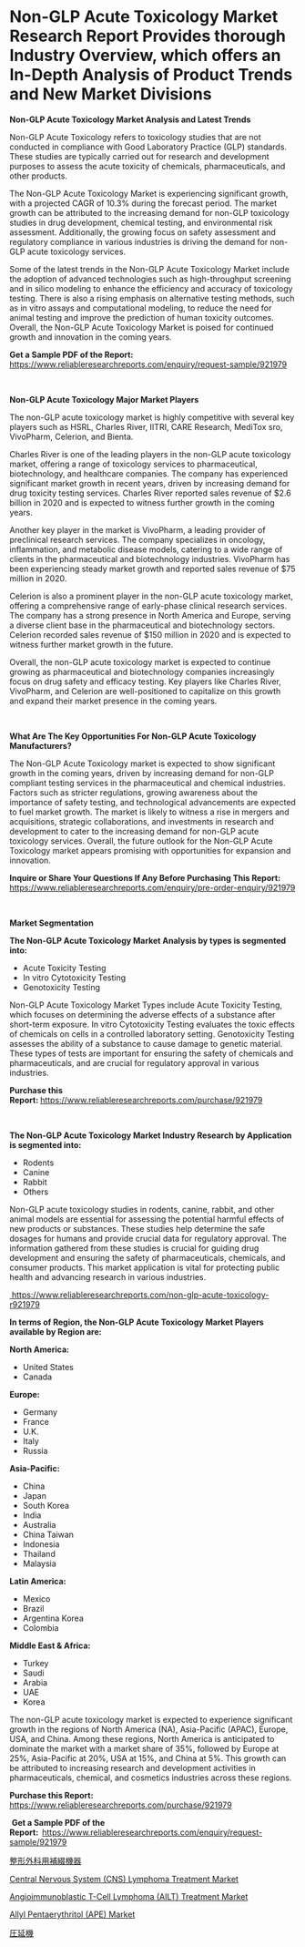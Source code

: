 <p><h1>Non-GLP Acute Toxicology Market Research Report Provides thorough Industry Overview, which offers an In-Depth Analysis of Product Trends and New Market Divisions</h1></p><p><strong>Non-GLP Acute Toxicology Market Analysis and Latest Trends</strong></p>
<p><p>Non-GLP Acute Toxicology refers to toxicology studies that are not conducted in compliance with Good Laboratory Practice (GLP) standards. These studies are typically carried out for research and development purposes to assess the acute toxicity of chemicals, pharmaceuticals, and other products.</p><p>The Non-GLP Acute Toxicology Market is experiencing significant growth, with a projected CAGR of 10.3% during the forecast period. The market growth can be attributed to the increasing demand for non-GLP toxicology studies in drug development, chemical testing, and environmental risk assessment. Additionally, the growing focus on safety assessment and regulatory compliance in various industries is driving the demand for non-GLP acute toxicology services.</p><p>Some of the latest trends in the Non-GLP Acute Toxicology Market include the adoption of advanced technologies such as high-throughput screening and in silico modeling to enhance the efficiency and accuracy of toxicology testing. There is also a rising emphasis on alternative testing methods, such as in vitro assays and computational modeling, to reduce the need for animal testing and improve the prediction of human toxicity outcomes. Overall, the Non-GLP Acute Toxicology Market is poised for continued growth and innovation in the coming years.</p></p>
<p><strong>Get a Sample PDF of the Report:&nbsp;</strong> <a href="https://www.reliableresearchreports.com/enquiry/request-sample/921979">https://www.reliableresearchreports.com/enquiry/request-sample/921979</a></p>
<p>&nbsp;</p>
<p><strong>Non-GLP Acute Toxicology Major Market Players</strong></p>
<p><p>The non-GLP acute toxicology market is highly competitive with several key players such as HSRL, Charles River, IITRI, CARE Research, MediTox sro, VivoPharm, Celerion, and Bienta. </p><p>Charles River is one of the leading players in the non-GLP acute toxicology market, offering a range of toxicology services to pharmaceutical, biotechnology, and healthcare companies. The company has experienced significant market growth in recent years, driven by increasing demand for drug toxicity testing services. Charles River reported sales revenue of $2.6 billion in 2020 and is expected to witness further growth in the coming years.</p><p>Another key player in the market is VivoPharm, a leading provider of preclinical research services. The company specializes in oncology, inflammation, and metabolic disease models, catering to a wide range of clients in the pharmaceutical and biotechnology industries. VivoPharm has been experiencing steady market growth and reported sales revenue of $75 million in 2020.</p><p>Celerion is also a prominent player in the non-GLP acute toxicology market, offering a comprehensive range of early-phase clinical research services. The company has a strong presence in North America and Europe, serving a diverse client base in the pharmaceutical and biotechnology sectors. Celerion recorded sales revenue of $150 million in 2020 and is expected to witness further market growth in the future.</p><p>Overall, the non-GLP acute toxicology market is expected to continue growing as pharmaceutical and biotechnology companies increasingly focus on drug safety and efficacy testing. Key players like Charles River, VivoPharm, and Celerion are well-positioned to capitalize on this growth and expand their market presence in the coming years.</p></p>
<p>&nbsp;</p>
<p><strong>What Are The Key Opportunities For Non-GLP Acute Toxicology Manufacturers?</strong></p>
<p><p>The Non-GLP Acute Toxicology market is expected to show significant growth in the coming years, driven by increasing demand for non-GLP compliant testing services in the pharmaceutical and chemical industries. Factors such as stricter regulations, growing awareness about the importance of safety testing, and technological advancements are expected to fuel market growth. The market is likely to witness a rise in mergers and acquisitions, strategic collaborations, and investments in research and development to cater to the increasing demand for non-GLP acute toxicology services. Overall, the future outlook for the Non-GLP Acute Toxicology market appears promising with opportunities for expansion and innovation.</p></p>
<p><strong>Inquire or Share Your Questions If Any Before Purchasing This Report:</strong> <a href="https://www.reliableresearchreports.com/enquiry/pre-order-enquiry/921979">https://www.reliableresearchreports.com/enquiry/pre-order-enquiry/921979</a></p>
<p>&nbsp;</p>
<p><strong>Market Segmentation</strong></p>
<p><strong>The Non-GLP Acute Toxicology Market Analysis by types is segmented into:</strong></p>
<p><ul><li>Acute Toxicity Testing</li><li>In vitro Cytotoxicity Testing</li><li>Genotoxicity Testing</li></ul></p>
<p><p>Non-GLP Acute Toxicology Market Types include Acute Toxicity Testing, which focuses on determining the adverse effects of a substance after short-term exposure. In vitro Cytotoxicity Testing evaluates the toxic effects of chemicals on cells in a controlled laboratory setting. Genotoxicity Testing assesses the ability of a substance to cause damage to genetic material. These types of tests are important for ensuring the safety of chemicals and pharmaceuticals, and are crucial for regulatory approval in various industries.</p></p>
<p><strong>Purchase this Report:&nbsp;</strong><a href="https://www.reliableresearchreports.com/purchase/921979">https://www.reliableresearchreports.com/purchase/921979</a></p>
<p>&nbsp;</p>
<p><strong>The Non-GLP Acute Toxicology Market Industry Research by Application is segmented into:</strong></p>
<p><ul><li>Rodents</li><li>Canine</li><li>Rabbit</li><li>Others</li></ul></p>
<p><p>Non-GLP acute toxicology studies in rodents, canine, rabbit, and other animal models are essential for assessing the potential harmful effects of new products or substances. These studies help determine the safe dosages for humans and provide crucial data for regulatory approval. The information gathered from these studies is crucial for guiding drug development and ensuring the safety of pharmaceuticals, chemicals, and consumer products. This market application is vital for protecting public health and advancing research in various industries.</p></p>
<p><a href="https://www.reliableresearchreports.com/non-glp-acute-toxicology-r921979">&nbsp;https://www.reliableresearchreports.com/non-glp-acute-toxicology-r921979</a></p>
<p><strong>In terms of Region, the Non-GLP Acute Toxicology Market Players available by Region are:</strong></p>
<p>
    <p> <strong> North America: </strong>
        <ul>
            <li>United States</li>
            <li>Canada</li>
        </ul>
        </p> 
    <p> <strong> Europe: </strong>
        <ul>
            <li>Germany</li>
            <li>France</li>
            <li>U.K.</li>
            <li>Italy</li>
            <li>Russia</li>
        </ul>
        </p> 
    <p> <strong> Asia-Pacific: </strong>
        <ul>
            <li>China</li>
            <li>Japan</li>
            <li>South Korea</li>
            <li>India</li>
            <li>Australia</li>
            <li>China Taiwan</li>
            <li>Indonesia</li>
            <li>Thailand</li>
            <li>Malaysia</li>
        </ul>
        </p> 
    <p> <strong> Latin America: </strong>
        <ul>
            <li>Mexico</li>
            <li>Brazil</li>
            <li>Argentina Korea</li>
            <li>Colombia</li>
        </ul>
        </p> 
    <p> <strong> Middle East & Africa: </strong>
        <ul>
            <li>Turkey</li>
            <li>Saudi</li>
            <li>Arabia</li>
            <li>UAE</li>
            <li>Korea</li>
        </ul>
    </p>
    </p>
<p><p>The non-GLP acute toxicology market is expected to experience significant growth in the regions of North America (NA), Asia-Pacific (APAC), Europe, USA, and China. Among these regions, North America is anticipated to dominate the market with a market share of 35%, followed by Europe at 25%, Asia-Pacific at 20%, USA at 15%, and China at 5%. This growth can be attributed to increasing research and development activities in pharmaceuticals, chemical, and cosmetics industries across these regions.</p></p>
<p><strong>Purchase this Report: </strong><a href="https://www.reliableresearchreports.com/purchase/921979">https://www.reliableresearchreports.com/purchase/921979</a></p>
<p>&nbsp;<strong>Get a Sample PDF of the Report:&nbsp;&nbsp;</strong><a href="https://www.reliableresearchreports.com/enquiry/request-sample/921979">https://www.reliableresearchreports.com/enquiry/request-sample/921979</a></p>
<p><strong></strong></p>
<p><p><a href="https://github.com/EstaSprer20231/Market-Research-Report-List-1/blob/main/690228347279.md">整形外科用補綴機器</a></p><p><a href="https://github.com/angeliabkratze/Market-Research-Report-List-1/blob/main/central-nervous-system-cns-lymphoma-treatment-market.md">Central Nervous System (CNS) Lymphoma Treatment Market</a></p><p><a href="https://github.com/Angelnienowdseej3e45z3p8c/Market-Research-Report-List-2/blob/main/angioimmunoblastic-t-cell-lymphoma-ailt-treatment-market.md">Angioimmunoblastic T-Cell Lymphoma (AILT) Treatment Market</a></p><p><a href="https://issuu.com/reportprime-2/docs/allyl-pentaerythritol-ape-market-size-2030.pptx">Allyl Pentaerythritol (APE) Market</a></p><p><a href="https://github.com/klon646/Market-Research-Report-List-1/blob/main/688387147280.md">圧延機</a></p></p>